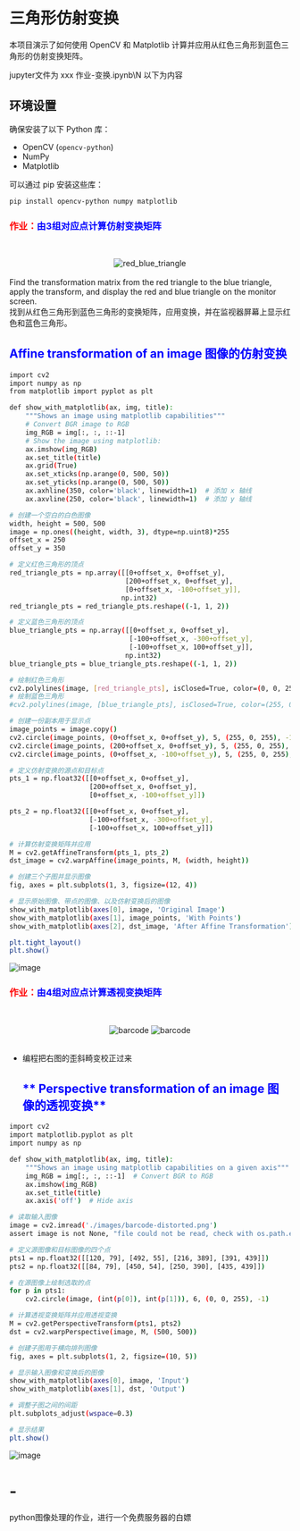 # 三角形仿射变换

本项目演示了如何使用 OpenCV 和 Matplotlib 计算并应用从红色三角形到蓝色三角形的仿射变换矩阵。

jupyter文件为 xxx 作业-变换.ipynb\N
以下为内容

## 环境设置

确保安装了以下 Python 库：
- OpenCV (`opencv-python`)
- NumPy
- Matplotlib

可以通过 pip 安装这些库：
```bash
pip install opencv-python numpy matplotlib
```

### <font color=red> **作业：**</font><font color=blue>**由3组对应点计算仿射变换矩阵**</font>

<br><center>![red_blue_triangle](./pics/red_blue_triangle.png)</center>
<br>Find the transformation matrix from the red triangle to the blue triangle, apply the transform, and display the red and blue triangle on the monitor screen.
<br>找到从红色三角形到蓝色三角形的变换矩阵，应用变换，并在监视器屏幕上显示红色和蓝色三角形。
## <font color=blue>**Affine transformation of an image    图像的仿射变换**</font>
```bash
import cv2
import numpy as np
from matplotlib import pyplot as plt

def show_with_matplotlib(ax, img, title):
    """Shows an image using matplotlib capabilities"""
    # Convert BGR image to RGB
    img_RGB = img[:, :, ::-1]
    # Show the image using matplotlib:
    ax.imshow(img_RGB)
    ax.set_title(title)
    ax.grid(True)
    ax.set_xticks(np.arange(0, 500, 50))
    ax.set_yticks(np.arange(0, 500, 50))
    ax.axhline(350, color='black', linewidth=1)  # 添加 x 轴线
    ax.axvline(250, color='black', linewidth=1)  # 添加 y 轴线

# 创建一个空白的白色图像
width, height = 500, 500
image = np.ones((height, width, 3), dtype=np.uint8)*255
offset_x = 250
offset_y = 350

# 定义红色三角形的顶点
red_triangle_pts = np.array([[0+offset_x, 0+offset_y], 
                             [200+offset_x, 0+offset_y], 
                             [0+offset_x, -100+offset_y]],
                            np.int32)
red_triangle_pts = red_triangle_pts.reshape((-1, 1, 2))

# 定义蓝色三角形的顶点
blue_triangle_pts = np.array([[0+offset_x, 0+offset_y], 
                              [-100+offset_x, -300+offset_y], 
                              [-100+offset_x, 100+offset_y]],
                             np.int32)
blue_triangle_pts = blue_triangle_pts.reshape((-1, 1, 2))

# 绘制红色三角形
cv2.polylines(image, [red_triangle_pts], isClosed=True, color=(0, 0, 255), thickness=2)
# 绘制蓝色三角形
#cv2.polylines(image, [blue_triangle_pts], isClosed=True, color=(255, 0, 0), thickness=2)

# 创建一份副本用于显示点
image_points = image.copy()
cv2.circle(image_points, (0+offset_x, 0+offset_y), 5, (255, 0, 255), -1)
cv2.circle(image_points, (200+offset_x, 0+offset_y), 5, (255, 0, 255), -1)
cv2.circle(image_points, (0+offset_x, -100+offset_y), 5, (255, 0, 255), -1)

# 定义仿射变换的源点和目标点
pts_1 = np.float32([[0+offset_x, 0+offset_y], 
                    [200+offset_x, 0+offset_y], 
                    [0+offset_x, -100+offset_y]])

pts_2 = np.float32([[0+offset_x, 0+offset_y], 
                    [-100+offset_x, -300+offset_y], 
                    [-100+offset_x, 100+offset_y]])

# 计算仿射变换矩阵并应用
M = cv2.getAffineTransform(pts_1, pts_2)
dst_image = cv2.warpAffine(image_points, M, (width, height))

# 创建三个子图并显示图像
fig, axes = plt.subplots(1, 3, figsize=(12, 4))

# 显示原始图像、带点的图像、以及仿射变换后的图像
show_with_matplotlib(axes[0], image, 'Original Image')
show_with_matplotlib(axes[1], image_points, 'With Points')
show_with_matplotlib(axes[2], dst_image, 'After Affine Transformation')

plt.tight_layout()
plt.show()
```
![image](https://github.com/user-attachments/assets/a0da1a6e-83d5-48c6-a48c-a4a3cf133d9f)

### <font color=red> **作业：**</font><font color=blue>**由4组对应点计算透视变换矩阵**</font>

<br><center>![barcode](./images/barcode.png) ![barcode](./images/barcode-distorted.png)</center>
<br><center></center>

- 编程把右图的歪斜畸变校正过来

  ## <font color=blue>** Perspective transformation of an image  图像的透视变换**</font>
```bash
import cv2
import matplotlib.pyplot as plt
import numpy as np

def show_with_matplotlib(ax, img, title):
    """Shows an image using matplotlib capabilities on a given axis"""
    img_RGB = img[:, :, ::-1]  # Convert BGR to RGB
    ax.imshow(img_RGB)
    ax.set_title(title)
    ax.axis('off')  # Hide axis

# 读取输入图像
image = cv2.imread('./images/barcode-distorted.png')
assert image is not None, "file could not be read, check with os.path.exists()"

# 定义源图像和目标图像的四个点
pts1 = np.float32([[120, 79], [492, 55], [216, 389], [391, 439]])
pts2 = np.float32([[84, 79], [450, 54], [250, 390], [435, 439]])

# 在源图像上绘制选取的点
for p in pts1:
    cv2.circle(image, (int(p[0]), int(p[1])), 6, (0, 0, 255), -1)

# 计算透视变换矩阵并应用透视变换
M = cv2.getPerspectiveTransform(pts1, pts2)
dst = cv2.warpPerspective(image, M, (500, 500))

# 创建子图用于横向排列图像
fig, axes = plt.subplots(1, 2, figsize=(10, 5))

# 显示输入图像和变换后的图像
show_with_matplotlib(axes[0], image, 'Input')
show_with_matplotlib(axes[1], dst, 'Output')

# 调整子图之间的间距
plt.subplots_adjust(wspace=0.3)

# 显示结果
plt.show()
```
![image](https://github.com/user-attachments/assets/eafcc125-eba4-44c1-9cd6-c9e65959ff85)


# -
python图像处理的作业，进行一个免费服务器的白嫖
